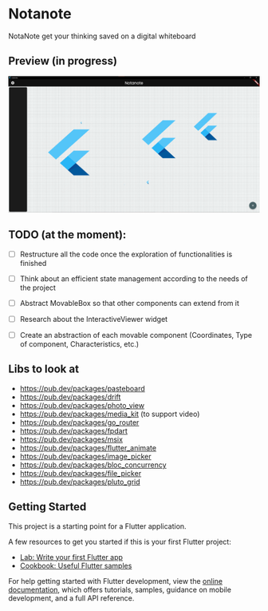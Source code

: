 # Notanote

NotaNote get your thinking saved on a digital whiteboard

## Preview (in progress)
![Image](https://github.com/pragmatically-dev/notanote/blob/master/resources/notanote.png)


## TODO (at the moment):
- [ ] Restructure all the code once the exploration of functionalities is finished
- [ ] Think about an efficient state management according to the needs of the project
- [ ] Abstract MovableBox so that other components can extend from it
- [ ] Research about the InteractiveViewer widget
- [ ] Create an abstraction of each movable component (Coordinates, Type of component, Characteristics, etc.)


## Libs to look at
- https://pub.dev/packages/pasteboard
- https://pub.dev/packages/drift
- https://pub.dev/packages/photo_view
- https://pub.dev/packages/media_kit (to support video)
- https://pub.dev/packages/go_router
- https://pub.dev/packages/fpdart
- https://pub.dev/packages/msix
- https://pub.dev/packages/flutter_animate
- https://pub.dev/packages/image_picker
- https://pub.dev/packages/bloc_concurrency
- https://pub.dev/packages/file_picker
- https://pub.dev/packages/pluto_grid
## Getting Started

This project is a starting point for a Flutter application.

A few resources to get you started if this is your first Flutter project:

- [Lab: Write your first Flutter app](https://docs.flutter.dev/get-started/codelab)
- [Cookbook: Useful Flutter samples](https://docs.flutter.dev/cookbook)

For help getting started with Flutter development, view the
[online documentation](https://docs.flutter.dev/), which offers tutorials,
samples, guidance on mobile development, and a full API reference.